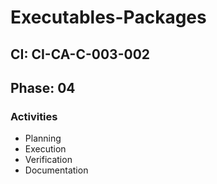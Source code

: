 # Executables-Packages

## CI: CI-CA-C-003-002
## Phase: 04

### Activities
- Planning
- Execution
- Verification
- Documentation
